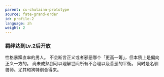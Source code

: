 ```yaml
---
parent: cu-chulainn-prototype
source: fate-grand-order
id: profile-2
language: zh
weight: 2
---
```


### 羁绊达到Lv.2后开放

性格暴躁直率的男人。
不会断言正义或者邪恶哪个「更高一筹」，但本质上是偏向正义一方的。
尚未成熟到可以理解世间所有不合理以及善恶的平衡。
同时是名驯兽师。尤其和狗特别合得来。
